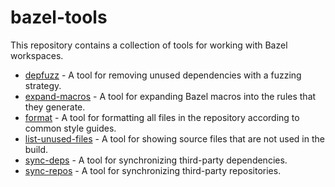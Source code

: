 # bazel-tools

This repository contains a collection of tools for working with Bazel workspaces.

  - [depfuzz](depfuzz) - A tool for removing unused dependencies with a fuzzing strategy.
  - [expand-macros](expand-macros) - A tool for expanding Bazel macros into the rules that they
    generate.
  - [format](format) - A tool for formatting all files in the repository according to common style
    guides.
  - [list-unused-files](list-unused-files) - A tool for showing source files that are not used in
    the build.
  - [sync-deps](sync-deps) - A tool for synchronizing third-party dependencies.
  - [sync-repos](sync-repos) - A tool for synchronizing third-party repositories.

